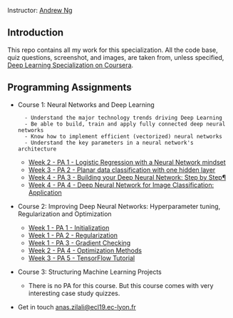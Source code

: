 Instructor: [Andrew Ng](http://www.andrewng.org/)

## Introduction

This repo contains all my work for this specialization. All the code base, quiz questions, screenshot, and images, are taken from, unless specified, [Deep Learning Specialization on Coursera](https://www.coursera.org/specializations/deep-learning).

## Programming Assignments

- Course 1: Neural Networks and Deep Learning

        - Understand the major technology trends driving Deep Learning
        - Be able to build, train and apply fully connected deep neural networks 
        - Know how to implement efficient (vectorized) neural networks 
        - Understand the key parameters in a neural network's architecture 

    
  - [Week 2 - PA 1 - Logistic Regression with a Neural Network mindset](https://github.com/anaszil/Neural-Networks-and-Deep-Learning/blob/main/Logistic_Regression_with_a_Neural_Network_mindset_v6a.ipynb)
  - [Week 3 - PA 2 - Planar data classification with one hidden layer](https://github.com/anaszil/Neural-Networks-and-Deep-Learning/blob/main/Planar_data_classification_with_onehidden_layer_v6c.ipynb)
  - [Week 4 - PA 3 - Building your Deep Neural Network: Step by Step¶](https://github.com/anaszil/Neural-Networks-and-Deep-Learning/blob/main/Building_your_Deep_Neural_Network_Step_by_Step_v8a.ipynb)
  - [Week 4 - PA 4 - Deep Neural Network for Image Classification: Application](https://github.com/anaszil/Neural-Networks-and-Deep-Learning/blob/main/Deep%20Neural%20Network%20-%20Application%20v8.ipynb)

- Course 2: Improving Deep Neural Networks: Hyperparameter tuning, Regularization and Optimization

  - [Week 1 - PA 1 - Initialization](#)
  - [Week 1 - PA 2 - Regularization](#)
  - [Week 1 - PA 3 - Gradient Checking](#)
  - [Week 2 - PA 4 - Optimization Methods](#)
  - [Week 3 - PA 5 - TensorFlow Tutorial](#)

- Course 3: Structuring Machine Learning Projects

  - There is no PA for this course. But this course comes with very interesting case study quizzes.
  
  
- Get in touch anas.zilali@ecl19.ec-lyon.fr
